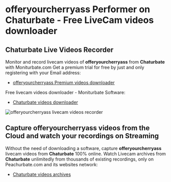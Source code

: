 # offeryourcherryass Performer on Chaturbate - Free LiveCam videos downloader

## Chaturbate Live Videos Recorder

Monitor and record livecam videos of **offeryourcherryass** from **Chaturbate** with Moniturbate.com
Get a premium trial for free by just and only registering with your Email address:
* [offeryourcherryass Premium videos downloader](https://moniturbate.com/request-demo-licence-key.html)

Free livecam videos downloader - Moniturbate Software:
* [Chaturbate videos downloader](https://moniturbate.com/moniturbate-download-software.html)

![offeryourcherryass livecam videos recorder](https://peachurnet.com/templates/moniturbate-software.png)


## Capture offeryourcherryass videos from the Cloud and watch your recordings on Streaming

Without the need of downloading a software, capture **offeryourcherryass** livecam videos from **Chaturbate** 100% online.
Watch Livecam archives from **Chaturbate** unlimitedly from thousands of existing recordings, only on Peachurbate.com and its websites network:
* [Chaturbate videos archives](https://peachurnet.com/)